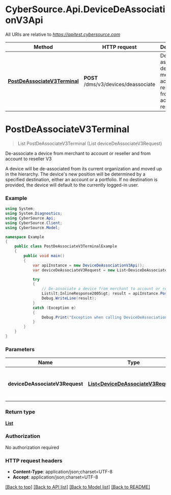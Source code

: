# CyberSource.Api.DeviceDeAssociationV3Api

All URIs are relative to *https://apitest.cybersource.com*

Method | HTTP request | Description
------------- | ------------- | -------------
[**PostDeAssociateV3Terminal**](DeviceDeAssociationV3Api.md#postdeassociatev3terminal) | **POST** /dms/v3/devices/deassociate | De-associate a device from merchant to account or reseller and from account to reseller V3


<a name="postdeassociatev3terminal"></a>
# **PostDeAssociateV3Terminal**
> List<InlineResponse2005> PostDeAssociateV3Terminal (List<DeviceDeAssociateV3Request> deviceDeAssociateV3Request)

De-associate a device from merchant to account or reseller and from account to reseller V3

A device will be de-associated from its current organization and moved up in the hierarchy. The device's new position will be determined by a specified destination, either an account or a portfolio. If no destination is provided, the device will default to the currently logged-in user. 

### Example
```csharp
using System;
using System.Diagnostics;
using CyberSource.Api;
using CyberSource.Client;
using CyberSource.Model;

namespace Example
{
    public class PostDeAssociateV3TerminalExample
    {
        public void main()
        {
            var apiInstance = new DeviceDeAssociationV3Api();
            var deviceDeAssociateV3Request = new List<DeviceDeAssociateV3Request>(); // List<DeviceDeAssociateV3Request> | deviceId that has to be de-associated to the destination organizationId.

            try
            {
                // De-associate a device from merchant to account or reseller and from account to reseller V3
                List&lt;InlineResponse2005&gt; result = apiInstance.PostDeAssociateV3Terminal(deviceDeAssociateV3Request);
                Debug.WriteLine(result);
            }
            catch (Exception e)
            {
                Debug.Print("Exception when calling DeviceDeAssociationV3Api.PostDeAssociateV3Terminal: " + e.Message );
            }
        }
    }
}
```

### Parameters

Name | Type | Description  | Notes
------------- | ------------- | ------------- | -------------
 **deviceDeAssociateV3Request** | [**List&lt;DeviceDeAssociateV3Request&gt;**](DeviceDeAssociateV3Request.md)| deviceId that has to be de-associated to the destination organizationId. | 

### Return type

[**List<InlineResponse2005>**](InlineResponse2005.md)

### Authorization

No authorization required

### HTTP request headers

 - **Content-Type**: application/json;charset=UTF-8
 - **Accept**: application/json;charset=UTF-8

[[Back to top]](#) [[Back to API list]](../README.md#documentation-for-api-endpoints) [[Back to Model list]](../README.md#documentation-for-models) [[Back to README]](../README.md)


